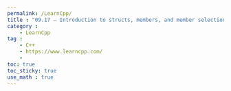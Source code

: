 ```yaml
---
permalink: /LearnCpp/
title : "09.17 — Introduction to structs, members, and member selection"
category :
    - LearnCpp
tag : 
    - C++
    - https://www.learncpp.com/
    - 
toc: true  
toc_sticky: true 
use_math : true
---
```





